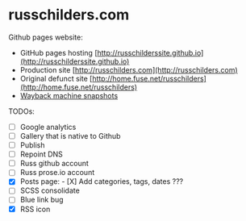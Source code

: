 # russchilders.com

Github pages website:
- GitHub pages hosting [http://russchilderssite.github.io](http://russchilderssite.github.io)
- Production site [http://russchilders.com](http://russchilders.com)
- Original defunct site [http://home.fuse.net/russchilders](http://home.fuse.net/russchilders)
- [Wayback machine snapshots](https://web.archive.org/web/*/http://home.fuse.net/russchilders/)

TODOs:
- [ ] Google analytics
- [ ] Gallery that is native to Github
- [ ] Publish
- [ ] Repoint DNS
- [ ] Russ github account
- [ ] Russ prose.io account
- [X] Posts page:
      - [X] Add categories, tags, dates ???
- [ ] SCSS consolidate
- [ ] Blue link bug
- [X] RSS icon
